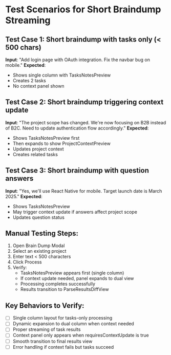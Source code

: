 # Test Scenarios for Short Braindump Streaming

## Test Case 1: Short braindump with tasks only (< 500 chars)

**Input**: "Add login page with OAuth integration. Fix the navbar bug on mobile."
**Expected**:

- Shows single column with TasksNotesPreview
- Creates 2 tasks
- No context panel shown

## Test Case 2: Short braindump triggering context update

**Input**: "The project scope has changed. We're now focusing on B2B instead of B2C. Need to update authentication flow accordingly."
**Expected**:

- Shows TasksNotesPreview first
- Then expands to show ProjectContextPreview
- Updates project context
- Creates related tasks

## Test Case 3: Short braindump with question answers

**Input**: "Yes, we'll use React Native for mobile. Target launch date is March 2025."
**Expected**:

- Shows TasksNotesPreview
- May trigger context update if answers affect project scope
- Updates question status

## Manual Testing Steps:

1. Open Brain Dump Modal
2. Select an existing project
3. Enter text < 500 characters
4. Click Process
5. Verify:
    - TasksNotesPreview appears first (single column)
    - If context update needed, panel expands to dual view
    - Processing completes successfully
    - Results transition to ParseResultsDiffView

## Key Behaviors to Verify:

- [ ] Single column layout for tasks-only processing
- [ ] Dynamic expansion to dual column when context needed
- [ ] Proper streaming of task results
- [ ] Context panel only appears when requiresContextUpdate is true
- [ ] Smooth transition to final results view
- [ ] Error handling if context fails but tasks succeed
